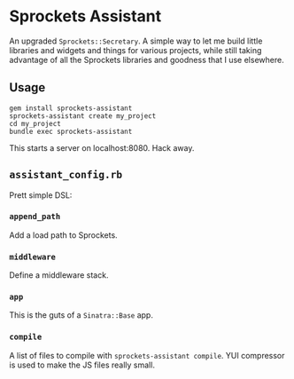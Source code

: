 # Sprockets Assistant

An upgraded `Sprockets::Secretary`. A simple way to let me build little libraries and widgets and
things for various projects, while still taking advantage of all the Sprockets libraries and goodness
that I use elsewhere.

## Usage

    gem install sprockets-assistant
    sprockets-assistant create my_project
    cd my_project
    bundle exec sprockets-assistant

This starts a server on localhost:8080. Hack away.

## `assistant_config.rb`

Prett simple DSL:

### `append_path`

Add a load path to Sprockets.

### `middleware`

Define a middleware stack.

### `app`

This is the guts of a `Sinatra::Base` app.

### `compile`

A list of files to compile with `sprockets-assistant compile`. YUI compressor is used to make the
JS files really small.

